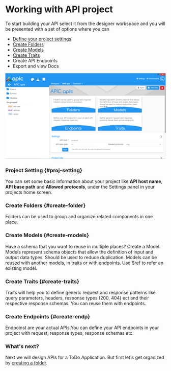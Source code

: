 # Working with API project

To start building your API select it from the designer workspace and you will be presented with a set of options where you can

* [Define your project settings](#proj-setting)
* [Create Folders](/designer/create-folder.md)
* [Create Models](/designer/create-model.md)
* [Create Traits](/designer/create-trait.md)
* Create API Endpoints
* Export and view Docs

![](/assets/APIC-project-home.PNG)

### Project Setting {#proj-setting}

You can set some basic information about your project like **API host name**, **API base path** and **Allowed protocols**, under the Settings panel in your projects home screen.

### **Create Folders** {#create-folder}

Folders can be used to group and organize related components in one place.

### Create Models {#create-models}

Have a schema that you want to reuse in multiple places? Create a Model. Models represent schema objects that allow the definition of input and output data types. Should be used to reduce duplication. Models can be reused with another models, in traits or with endpoints. Use $ref to refer an existing model.

### Create Traits {#create-traits}

Traits will help you to define generic request and response patterns like query parameters, headers, response types \(200, 404\) ect and their respective response schemas. You can reuse them with endpoints.

### Create Endpoints {#create-endp}

Endpoinst are your actual APIs.You can define your API endpoints in your project with request, response types, response schemas etc.

### What's next?

Next we will design APIs for a ToDo Application. But first let's get organized by [creating a folder](/designer/create-folder.md).

